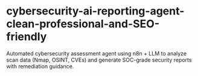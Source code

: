 # cybersecurity-ai-reporting-agent-clean-professional-and-SEO-friendly
Automated cybersecurity assessment agent using n8n + LLM to analyze scan data (Nmap, OSINT, CVEs) and generate SOC-grade security reports with remediation guidance.
